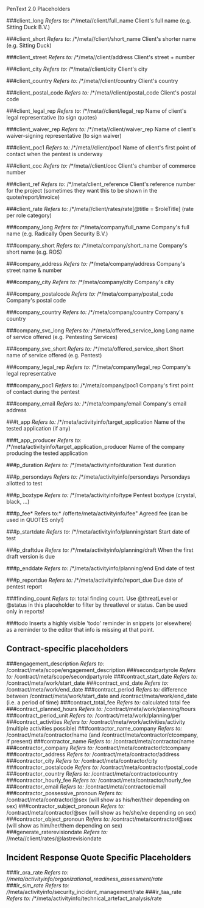 PenText 2.0 Placeholders

###client_long
*Refers to:* /*/meta//client/full_name
Client's full name (e.g. Sitting Duck B.V.)

###client_short
*Refers to:* /*/meta//client/short_name
Client's shorter name (e.g. Sitting Duck)

###client_street
*Refers to:* /*/meta//client/address
Client's street + number

###client_city
*Refers to:* /*/meta//client/city
Client's city

###client_country
*Refers to:* /*/meta//client/country
Client's country

###client_postal_code
*Refers to:* /*/meta//client/postal_code
Client's postal code

###client_legal_rep
*Refers to:* /*/meta//client/legal_rep
Name of client's legal representative (to sign quotes)

###client_waiver_rep
*Refers to:* /*/meta//client/waiver_rep
Name of client's waiver-signing representative (to sign waiver)

###client_poc1
*Refers to:* /*/meta//client/poc1
Name of client's first point of contact when the pentest is underway

###client_coc
*Refers to:* /*/meta//client/coc
Client's chamber of commerce number

###client_ref
*Refers to:* /*/meta/client_reference
Client's reference number for the project (sometimes they want this to be shown in the quote/report/invoice)

###client_rate
*Refers to:* /*/meta//client/rates/rate[@title = $roleTitle] (rate per role category)

###company_long
*Refers to:* /*/meta/company/full_name
Company's full name (e.g. Radically Open Security B.V.)

###company_short
*Refers to:* /*/meta/company/short_name
Company's short name (e.g. ROS)

###company_address
*Refers to:* /*/meta/company/address
Company's street name & number

###company_city
*Refers to:* /*/meta/company/city
Company's city

###company_postalcode
*Refers to:* /*/meta/company/postal_code
Company's postal code

###company_country
*Refers to:* /*/meta/company/country
Company's country

###company_svc_long
*Refers to:* /*/meta/offered_service_long
Long name of service offered (e.g. Pentesting Services)

###company_svc_short
*Refers to:* /*/meta/offered_service_short
Short name of service offered (e.g. Pentest)

###company_legal_rep
*Refers to:* /*/meta/company/legal_rep
Company's legal representative

###company_poc1
*Refers to:* /*/meta/company/poc1
Company's first point of contact during the pentest

###company_email
*Refers to:* /*/meta/company/email
Company's email address

###t_app
*Refers to:* /*/meta/activityinfo/target_application
Name of the tested application (if any)

###t_app_producer
*Refers to:* /*/meta/activityinfo/target_application_producer
Name of the company producing the tested application

###p_duration
*Refers to:* /*/meta/activityinfo/duration
Test duration

###p_persondays
*Refers to:* /*/meta/activityinfo/persondays
Persondays allotted to test

###p_boxtype
*Refers to:* /*/meta/activityinfo/type
Pentest boxtype (crystal, black, ...)

###p_fee*
Refers to:* /offerte/meta/activityinfo/fee"
Agreed fee (can be used in QUOTES only!)

###p_startdate
*Refers to:* /*/meta/activityinfo/planning/start
Start date of test

###p_draftdue
*Refers to:* /*/meta/activityinfo/planning/draft
When the first draft version is due

###p_enddate
*Refers to:* /*/meta/activityinfo/planning/end
End date of test

###p_reportdue
*Refers to:* /*/meta/activityinfo/report_due
Due date of pentest report

###finding_count
*Refers to:* total finding count. Use @threatLevel or @status in this placeholder to filter by threatlevel or status. Can be used only in reports!

###todo
Inserts a highly visible 'todo' reminder in snippets (or elsewhere) as a reminder to the editor that info is missing at that point.


## Contract-specific placeholders
###engagement_description
*Refers to:* /contract/meta/scope/engagement_description
###secondpartyrole
*Refers to:* /contract/meta/scope/secondpartyrole
###contract_start_date
*Refers to:* /contract/meta/work/start_date
###contract_end_date
*Refers to:* /contract/meta/work/end_date
###contract_period
*Refers to:* difference between /contract/meta/work/start_date and /contract/meta/work/end_date (i.e. a period of time)
###contract_total_fee
*Refers to:* calculated total fee
###contract_planned_hours
*Refers to:* /contract/meta/work/planning/hours
###contract_period_unit
*Refers to:* /contract/meta/work/planning/per
###contract_activities
*Refers to:* /contract/meta/work/activities/activity (multiple activities possible)
###contractor_name_company
*Refers to:* /contract/meta/contractor/name (and /contract/meta/contractor/ctcompany, if present)
###contractor_name
*Refers to:* /contract/meta/contractor/name
###contractor_company
*Refers to:* /contract/meta/contractor/ctcompany
###contractor_address
*Refers to:* /contract/meta/contractor/address
###contractor_city
*Refers to:* /contract/meta/contractor/city
###contractor_postalcode
*Refers to:* /contract/meta/contractor/postal_code
###contractor_country
*Refers to:* /contract/meta/contractor/country
###contractor_hourly_fee
*Refers to:* /contract/meta/contractor/hourly_fee
###contractor_email
*Refers to:* /contract/meta/contractor/email
###contractor_possessive_pronoun
*Refers to:* /contract/meta/contractor/@sex (will show as his/her/their depending on sex)
###contractor_subject_pronoun
*Refers to:* /contract/meta/contractor/@sex (will show as he/she/xe depending on sex)
###contractor_object_pronoun
*Refers to:* /contract/meta/contractor/@sex (will show as him/her/them depending on sex)
###generate_raterevisiondate
*Refers to:* //meta//client/rates/@lastrevisiondate

## Incident Response Quote Specific Placeholders
###ir_ora_rate
*Refers to:* /*/meta/activityinfo/organizational_readiness_assessment/rate
###ir_sim_rate
*Refers to:* /*/meta/activityinfo/security_incident_management/rate
###ir_taa_rate
*Refers to:* /*/meta/activityinfo/technical_artefact_analysis/rate
